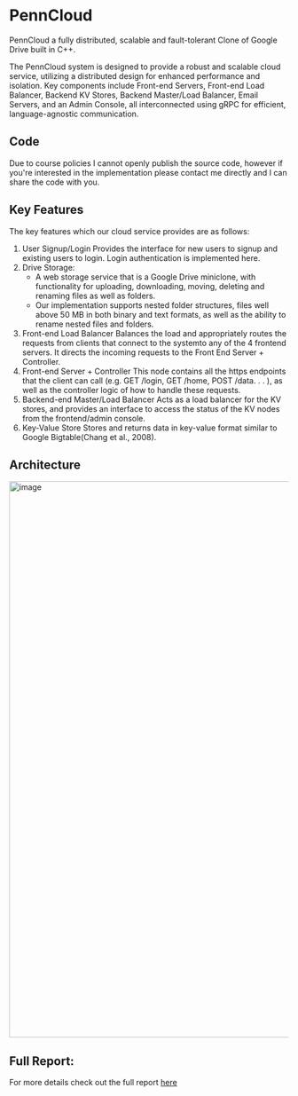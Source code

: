 # PennCloud
PennCloud a fully distributed, scalable and fault-tolerant Clone of Google Drive built in C++.

The PennCloud system is designed to provide a robust and scalable cloud service, utilizing a distributed design for enhanced performance
and isolation. Key components include Front-end Servers, Front-end Load Balancer, Backend KV Stores, Backend Master/Load Balancer,
Email Servers, and an Admin Console, all interconnected using gRPC for efficient, language-agnostic communication.

## Code
Due to course policies I cannot openly publish the source code, however if you're interested in the implementation please contact me directly and I can share the code with you.

## Key Features
The key features which our cloud service provides are as follows:
1. User Signup/Login Provides the interface for new users to signup and existing users to login. Login authentication is implemented here.
2. Drive Storage:
   - A web storage service that is a Google Drive miniclone, with functionality for uploading, downloading, moving, deleting and renaming files as well as folders.
   - Our implementation supports nested folder structures, files well above 50 MB in both binary and text formats, as well as the ability to rename nested files and folders.
4. Front-end Load Balancer Balances the load and appropriately routes the requests from clients that connect to the systemto any of the 4 frontend servers. It directs the incoming requests to the Front End Server + Controller.
5. Front-end Server + Controller This node contains all the https endpoints that the client can call (e.g. GET /login, GET /home, POST /data. . . ), as well as the controller logic of how to handle these requests.
4. Backend-end Master/Load Balancer Acts as a load balancer for the KV stores, and provides an interface to access the status of the KV nodes from the frontend/admin console.
5. Key-Value Store Stores and returns data in key-value format similar to Google Bigtable(Chang et al., 2008).

## Architecture
<img width="1003" alt="image" src="https://github.com/user-attachments/assets/8f1a44f2-b671-47b9-8353-8c22b03a9059">

## Full Report:
For more details check out the full report [here](files/PennCLoud_Report.pdf)
